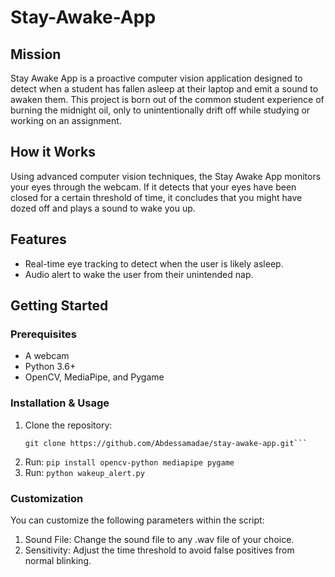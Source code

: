 # Stay-Awake-App

## Mission
Stay Awake App is a proactive computer vision application designed to detect when a student has fallen asleep at their laptop and emit a sound to awaken them. This project is born out of the common student experience of burning the midnight oil, only to unintentionally drift off while studying or working on an assignment. 

## How it Works
Using advanced computer vision techniques, the Stay Awake App monitors your eyes through the webcam. If it detects that your eyes have been closed for a certain threshold of time, it concludes that you might have dozed off and plays a sound to wake you up.

## Features
- Real-time eye tracking to detect when the user is likely asleep.
- Audio alert to wake the user from their unintended nap.

## Getting Started
### Prerequisites
- A webcam
- Python 3.6+
- OpenCV, MediaPipe, and Pygame

### Installation & Usage
1. Clone the repository:
   ```shell
   git clone https://github.com/Abdessamadae/stay-awake-app.git```
2. Run: ```pip install opencv-python mediapipe pygame ```
3. Run:
    ```python wakeup_alert.py```

### Customization
You can customize the following parameters within the script:

1. Sound File: Change the sound file to any .wav file of your choice.
2. Sensitivity: Adjust the time threshold to avoid false positives from normal blinking.
   
